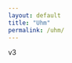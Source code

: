 ```yaml
---
layout: default
title: "Uhm"
permalink: /uhm/
---
```


v3

<script src="https://d3js.org/d3.v6.min.js" defer></script>  
<script src="https://d3js.org/d3-scale.v3.min.js" defer></script>  
<script src="http://jorisvanzundert.net/riddle_d3/app.js" defer></script>  

<div class="chart" id="age_read_mean"></div>  
<div class="chart" id="age_read_hist"></div>  
